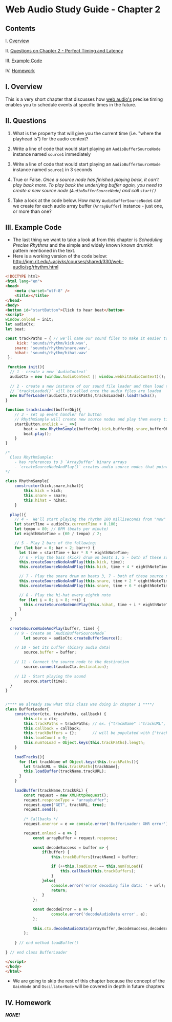 # Web Audio Study Guide - Chapter 2

## Contents
<!--- Local Navigation --->
I. [Overview](#section1)

II. [Questions on Chapter 2 - Perfect Timing and Latency](#section2)

III. [Example Code](#section3)

IV. [Homework](#section4)

<a id="section1"></a>

## I. Overview

This is a very short chapter that discusses how [web audio's](https://developer.mozilla.org/en-US/docs/Web/API/Web_Audio_API) precise timing enables you to schedule events at specific times in the future.

<a id="section2"></a>

## II. Questions

1. What is the property that will give you the current time (i.e. "where the playhead is") for the audio context?

2. Write a line of code that would start playing an `AudioBufferSourceNode` instance named `source1` immediately

3. Write a line of code that would start playing an `AudioBufferSourceNode` instance named `source1` in 3 seconds

4. True or False. *Once a source node has finished playing back, it can’t play back more. To play back the underlying buffer again, you need to create a new source node (`AudioBufferSourceNode`) and call `start()`*

5. Take a look at the code below. How many `AudioBufferSourceNode`s can we create for each audio array buffer (`ArrayBuffer`) instance - just one, or more than one?

<a id="section3"></a>

## III. Example Code

- The last thing we want to take a look at from this chapter is *Scheduling Precise Rhythms* and the simple and widely known known drumkit pattern mentioned in the text.
- Here is a working version of the code below: http://igm.rit.edu/~acjvks/courses/shared/330/web-audio/sg/rhythm.html

```html
<!DOCTYPE html>
<html lang="en">
<head>
	<meta charset="utf-8" />
	<title></title>
</head>
<body>
<button id="startButton">Click to hear beat</button>
<script>
window.onload = init;
let audioCtx;
let beat;

const trackPaths = { // we'll name our sound files to make it easier to keep track of them
	 kick: 'sounds/rhythm/kick.wav',
    snare: 'sounds/rhythm/snare.wav',
    hihat: 'sounds/rhythm/hihat.wav'
 };
 
 function init(){
  // 1 - create a new `AudioContext`
  audioCtx = new (window.AudioContext || window.webkitAudioContext)();
  
  // 2 - create a new instance of our sound file loader and then load the files
  // `tracksLoaded()` will be called once the audio files are loaded
  new BufferLoader(audioCtx,trackPaths,tracksLoaded).loadTracks();
}

function tracksLoaded(bufferObj){
	// 3 - set up event handler for button
	// RhythmSample will create new source nodes and play them every time we click the button 
	startButton.onclick = _ =>{
		beat = new RhythmSample(bufferObj.kick,bufferObj.snare,bufferObj.hihat);
		beat.play();
	}
}

/*
  Class RhythmSample:
    - has references to 3 `ArrayBuffer` binary arrays
    - `createSourceNodeAndPlay()` creates audio source nodes that point at these arrays and schedules a start time for the node
*/
	
class RhythmSample{
	constructor(kick,snare,hihat){
		this.kick = kick;
		this.snare = snare;
		this.hihat = hihat;
	}
	
  play(){
    // 4 -  We'll start playing the rhythm 100 milliseconds from "now"
    let startTime = audioCtx.currentTime + 0.100;
    let tempo = 80; // BPM (beats per minute)
    let eighthNoteTime = (60 / tempo) / 2;

    // 5 - Play 2 bars of the following:
    for (let bar = 0; bar < 2; bar++) {
      let time = startTime + bar * 8 * eighthNoteTime;
      // 6 - Play the bass (kick) drum on beats 1, 5 - both of these source nodes are using the same `ArrayBuffer` binary data
      this.createSourceNodeAndPlay(this.kick, time);
      this.createSourceNodeAndPlay(this.kick, time + 4 * eighthNoteTime);

      // 7 - Play the snare drum on beats 3, 7 - both of these source nodes are using the same `ArrayBuffer` binary data
      this.createSourceNodeAndPlay(this.snare, time + 2 * eighthNoteTime);
      this.createSourceNodeAndPlay(this.snare, time + 6 * eighthNoteTime);

      // 8 - Play the hi-hat every eighth note
      for (let i = 0; i < 8; ++i) {
        this.createSourceNodeAndPlay(this.hihat, time + i * eighthNoteTime);
      }
    }  
  }
  
  createSourceNodeAndPlay(buffer, time) {
  	// 9 - Create an `AudioBufferSourceNode`
		let source = audioCtx.createBufferSource();
		
	// 10 - Set its buffer (binary audio data)
		source.buffer = buffer;
		
	// 11 - Connect the source node to the destination
		source.connect(audioCtx.destination);
		
	// 12 - Start playing the sound
		source.start(time);
  }
}


/**** We already saw what this class was doing in chapter 1 ****/
class BufferLoader{
	constructor(ctx, trackPaths, callback) {
		this.ctx = ctx;
		this.trackPaths = trackPaths; // ex. {"trackName" :"trackURL", ...}
		this.callback = callback;
		this.trackBuffers = {};	      // will be populated with {"trackName" : buffer, ...}
		this.loadCount = 0;
		this.numToLoad = Object.keys(this.trackPaths).length;
	}
	
	loadTracks(){
	  for (let trackName of Object.keys(this.trackPaths)){
	    let trackURL = this.trackPaths[trackName];
	    this.loadBuffer(trackName,trackURL);
	  }
	}
	
	loadBuffer(trackName,trackURL) {
		const request = new XMLHttpRequest();
		request.responseType = "arraybuffer";
		request.open("GET", trackURL, true);
		request.send();
		
		/* Callbacks */
		request.onerror = e => console.error('BufferLoader: XHR error');

		request.onload = e => {
			const arrayBuffer = request.response;
			
			const decodeSuccess = buffer => {
				if(buffer) {
					this.trackBuffers[trackName] = buffer;

					if (++this.loadCount == this.numToLoad){
						this.callback(this.trackBuffers);
					}
				}else{
					console.error('error decoding file data: ' + url);
					return;
				}
			};
			
			const decodeError = e => {
					console.error('decodeAudioData error', e);
			};
			
			this.ctx.decodeAudioData(arrayBuffer,decodeSuccess,decodeError);
		};
		
	} // end method loadBuffer()
	
} // end class BufferLoader

</script>
</body>
</html>
```

- We are going to skip the rest of this chapter because the concept of the `GainNode` and `OscillatorNode` will be covered in depth in future chapters

<a id="section4"></a>

## IV. Homework

***NONE!***
